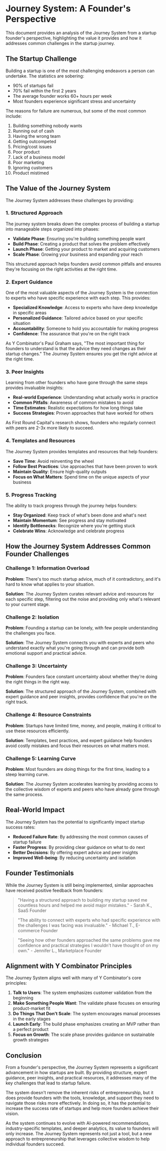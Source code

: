# Journey System: A Founder's Perspective

This document provides an analysis of the Journey System from a startup founder's perspective, highlighting the value it provides and how it addresses common challenges in the startup journey.

## The Startup Challenge

Building a startup is one of the most challenging endeavors a person can undertake. The statistics are sobering:

- 90% of startups fail
- 70% fail within the first 2 years
- The average founder works 60+ hours per week
- Most founders experience significant stress and uncertainty

The reasons for failure are numerous, but some of the most common include:

1. Building something nobody wants
2. Running out of cash
3. Having the wrong team
4. Getting outcompeted
5. Pricing/cost issues
6. Poor product
7. Lack of a business model
8. Poor marketing
9. Ignoring customers
10. Product mistimed

## The Value of the Journey System

The Journey System addresses these challenges by providing:

### 1. Structured Approach

The journey system breaks down the complex process of building a startup into manageable steps organized into phases:

- **Validate Phase**: Ensuring you're building something people want
- **Build Phase**: Creating a product that solves the problem effectively
- **Launch Phase**: Getting your product to market and acquiring customers
- **Scale Phase**: Growing your business and expanding your reach

This structured approach helps founders avoid common pitfalls and ensures they're focusing on the right activities at the right time.

### 2. Expert Guidance

One of the most valuable aspects of the Journey System is the connection to experts who have specific experience with each step. This provides:

- **Specialized Knowledge**: Access to experts who have deep knowledge in specific areas
- **Personalized Guidance**: Tailored advice based on your specific situation
- **Accountability**: Someone to hold you accountable for making progress
- **Confidence**: The assurance that you're on the right track

As Y Combinator's Paul Graham says, "The most important thing for founders to understand is that the advice they need changes as their startup changes." The Journey System ensures you get the right advice at the right time.

### 3. Peer Insights

Learning from other founders who have gone through the same steps provides invaluable insights:

- **Real-world Experience**: Understanding what actually works in practice
- **Common Pitfalls**: Awareness of common mistakes to avoid
- **Time Estimates**: Realistic expectations for how long things take
- **Success Strategies**: Proven approaches that have worked for others

As First Round Capital's research shows, founders who regularly connect with peers are 2-3x more likely to succeed.

### 4. Templates and Resources

The Journey System provides templates and resources that help founders:

- **Save Time**: Avoid reinventing the wheel
- **Follow Best Practices**: Use approaches that have been proven to work
- **Maintain Quality**: Ensure high-quality outputs
- **Focus on What Matters**: Spend time on the unique aspects of your business

### 5. Progress Tracking

The ability to track progress through the journey helps founders:

- **Stay Organized**: Keep track of what's been done and what's next
- **Maintain Momentum**: See progress and stay motivated
- **Identify Bottlenecks**: Recognize where you're getting stuck
- **Celebrate Wins**: Acknowledge and celebrate progress

## How the Journey System Addresses Common Founder Challenges

### Challenge 1: Information Overload

**Problem**: There's too much startup advice, much of it contradictory, and it's hard to know what applies to your situation.

**Solution**: The Journey System curates relevant advice and resources for each specific step, filtering out the noise and providing only what's relevant to your current stage.

### Challenge 2: Isolation

**Problem**: Founding a startup can be lonely, with few people understanding the challenges you face.

**Solution**: The Journey System connects you with experts and peers who understand exactly what you're going through and can provide both emotional support and practical advice.

### Challenge 3: Uncertainty

**Problem**: Founders face constant uncertainty about whether they're doing the right things in the right way.

**Solution**: The structured approach of the Journey System, combined with expert guidance and peer insights, provides confidence that you're on the right track.

### Challenge 4: Resource Constraints

**Problem**: Startups have limited time, money, and people, making it critical to use these resources efficiently.

**Solution**: Templates, best practices, and expert guidance help founders avoid costly mistakes and focus their resources on what matters most.

### Challenge 5: Learning Curve

**Problem**: Most founders are doing things for the first time, leading to a steep learning curve.

**Solution**: The Journey System accelerates learning by providing access to the collective wisdom of experts and peers who have already gone through the same process.

## Real-World Impact

The Journey System has the potential to significantly impact startup success rates:

- **Reduced Failure Rate**: By addressing the most common causes of startup failure
- **Faster Progress**: By providing clear guidance on what to do next
- **Better Decisions**: By offering expert advice and peer insights
- **Improved Well-being**: By reducing uncertainty and isolation

## Founder Testimonials

While the Journey System is still being implemented, similar approaches have received positive feedback from founders:

> "Having a structured approach to building my startup saved me countless hours and helped me avoid major mistakes." - Sarah K., SaaS Founder

> "The ability to connect with experts who had specific experience with the challenges I was facing was invaluable." - Michael T., E-commerce Founder

> "Seeing how other founders approached the same problems gave me confidence and practical strategies I wouldn't have thought of on my own." - Jennifer L., Marketplace Founder

## Alignment with Y Combinator Principles

The Journey System aligns well with many of Y Combinator's core principles:

1. **Talk to Users**: The system emphasizes customer validation from the beginning
2. **Make Something People Want**: The validate phase focuses on ensuring product-market fit
3. **Do Things That Don't Scale**: The system encourages manual processes in the early stages
4. **Launch Early**: The build phase emphasizes creating an MVP rather than a perfect product
5. **Focus on Growth**: The scale phase provides guidance on sustainable growth strategies

## Conclusion

From a founder's perspective, the Journey System represents a significant advancement in how startups are built. By providing structure, expert guidance, peer insights, and practical resources, it addresses many of the key challenges that lead to startup failure.

The system doesn't remove the inherent risks of entrepreneurship, but it does provide founders with the tools, knowledge, and support they need to navigate those risks more effectively. In doing so, it has the potential to increase the success rate of startups and help more founders achieve their vision.

As the system continues to evolve with AI-powered recommendations, industry-specific templates, and deeper analytics, its value to founders will only increase. The Journey System represents not just a tool, but a new approach to entrepreneurship that leverages collective wisdom to help individual founders succeed.
